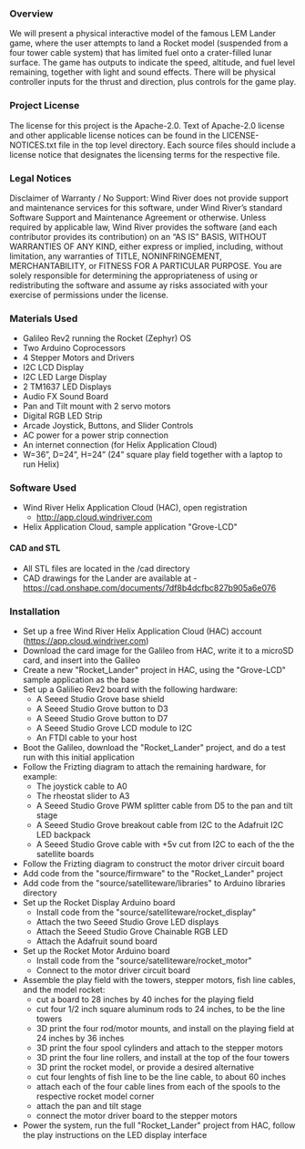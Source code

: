 ### Overview

We will present a physical interactive model of the famous LEM Lander game, where the user attempts to land a Rocket model (suspended from a four tower cable system) that has limited fuel onto a crater-filled lunar surface.  The game has outputs to indicate the speed, altitude, and fuel level remaining, together with light and sound effects. There will be physical controller inputs for the thrust and direction, plus controls for the game play.

### Project License

The license for this project is the Apache-2.0. Text of Apache-2.0 license and other applicable license notices can be found in the LICENSE-NOTICES.txt file in the top level directory. Each source files should include a license notice that designates the licensing terms for the respective file.

### Legal Notices

Disclaimer of Warranty / No Support: Wind River does not provide support and maintenance services for this software, under Wind River’s standard Software Support and Maintenance Agreement or otherwise. Unless required by applicable law, Wind River provides the software (and each contributor provides its contribution) on an “AS IS” BASIS, WITHOUT WARRANTIES OF ANY KIND, either express or implied, including, without limitation, any warranties of TITLE, NONINFRINGEMENT, MERCHANTABILITY, or FITNESS FOR A PARTICULAR PURPOSE. You are solely responsible for determining the appropriateness of using or redistributing the software and assume ay risks associated with your exercise of permissions under the license.

### Materials Used

 * Galileo Rev2 running the Rocket (Zephyr) OS
 * Two Arduino Coprocessors 
 * 4 Stepper Motors and Drivers 
 * I2C LCD Display
 * I2C LED Large Display
 * 2 TM1637 LED Displays
 * Audio FX Sound Board
 * Pan and Tilt mount with 2 servo motors
 * Digital RGB LED Strip
 * Arcade Joystick, Buttons, and Slider Controls
 * AC power for a power strip connection
 * An internet connection (for Helix Application Cloud)
 * W=36”, D=24”, H=24” (24” square play field together with a laptop to run Helix)

### Software Used

  * Wind River Helix Application Cloud (HAC), open registration
    * http://app.cloud.windriver.com
  * Helix Application Cloud, sample application "Grove-LCD"

#### CAD and STL

  * All STL files are located in the /cad directory
  * CAD drawings for the Lander are available at - https://cad.onshape.com/documents/7df8b4dcfbc827b905a6e076

### Installation

  * Set up a free Wind River Helix Application Cloud (HAC) account (https://app.cloud.windriver.com)
  * Download the card image for the Galileo from HAC, write it to a microSD card, and insert into the Galileo
  * Create a new "Rocket_Lander" project in HAC, using the "Grove-LCD" sample application as the base
  * Set up a Galilieo Rev2 board with the following hardware:
    * A Seeed Studio Grove base shield
    * A Seeed Studio Grove button to D3
    * A Seeed Studio Grove button to D7
    * A Seeed Studio Grove LCD module to I2C
    * An FTDI cable to your host
  * Boot the Galileo, download the "Rocket_Lander" project, and do a test run with this initial application
  * Follow the Frizting diagram to attach the remaining hardware, for example:
     * The joystick cable to A0
     * The rheostat slider to A3
     * A Seeed Studio Grove PWM splitter cable from D5 to the pan and tilt stage
     * A Seeed Studio Grove breakout cable from I2C to the Adafruit I2C LED backpack
     * A Seeed Studio Grove cable with +5v cut from I2C to each of the the satellite boards
  * Follow the Frizting diagram to construct the motor driver circuit board 
  * Add code from the "source/firmware" to the "Rocket_Lander" project
  * Add code from the "source/satelliteware/libraries" to Arduino libraries directory
  * Set up the Rocket Display Arduino board
    * Install code from the "source/satelliteware/rocket_display"
    * Attach the two Seeed Studio Grove LED displays
    * Attach the Seeed Studio Grove Chainable RGB LED
    * Attach the Adafruit sound board
  * Set up the Rocket Motor Arduino board
    * Install code from the "source/satelliteware/rocket_motor"
    * Connect to the motor driver circuit board
  * Assemble the play field with the towers, stepper motors, fish line cables, and the model rocket:
    * cut a board to 28 inches by 40 inches for the playing field
    * cut four 1/2 inch square aluminum rods to 24 inches, to be the line towers
    * 3D print the four rod/motor mounts, and install on the playing field at 24 inches by 36 inches
    * 3D print the four spool cylinders and attach to the stepper motors
    * 3D print the four line rollers, and install at the top of the four towers
    * 3D print the rocket model, or provide a desired alternative
    * cut four lenghts of fish line to be the line cable, to about 60 inches
    * attach each of the four cable lines from each of the spools to the respective rocket model corner
    * attach the pan and tilt stage
    * connect the motor driver board to the stepper motors
  * Power the system, run the full "Rocket_Lander" project from HAC, follow the play instructions on the LED display interface

